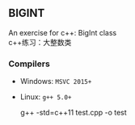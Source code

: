 ## BIGINT
An exercise for c++: BigInt class<br>
c++练习：大整数类

### Compilers
* Windows: `MSVC 2015+`
* Linux: `g++ 5.0+`

    g++ -std=c++11 test.cpp -o test

